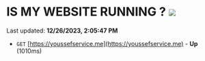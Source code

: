 # IS MY WEBSITE RUNNING ? [![](https://img.shields.io/static/v1?label=Sponsor&message=%E2%9D%A4&logo=GitHub&color=%23fe8e86)](https://github.com/sponsors/<username>)

Last updated: **12/26/2023, 2:05:47 PM**

- `GET` [https://youssefservice.me](https://youssefservice.me) - **Up** (1010ms)
